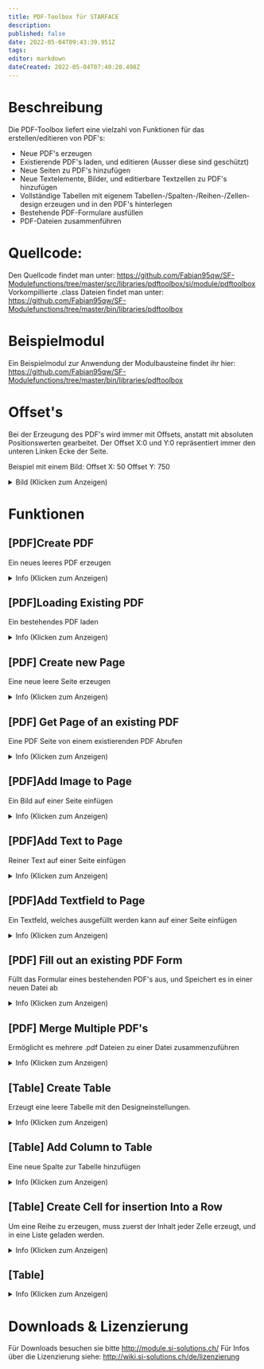 ```yaml
---
title: PDF-Toolbox für STARFACE
description: 
published: false
date: 2022-05-04T09:43:39.951Z
tags: 
editor: markdown
dateCreated: 2022-05-04T07:40:20.498Z
---
```


# Beschreibung
Die PDF-Toolbox liefert eine vielzahl von Funktionen für das erstellen/editieren von PDF's:

- Neue PDF's erzeugen
- Existierende PDF's laden, und editieren (Ausser diese sind geschützt)
- Neue Seiten zu PDF's hinzufügen
- Neue Textelemente, Bilder, und editierbare Textzellen zu PDF's hinzufügen
- Vollständige Tabellen mit eigenem Tabellen-/Spalten-/Reihen-/Zellen-design erzeugen und in den PDF's hinterlegen
- Bestehende PDF-Formulare ausfüllen
- PDF-Dateien zusammenführen

# Quellcode:
Den Quellcode findet man unter: https://github.com/Fabian95qw/SF-Modulefunctions/tree/master/src/libraries/pdftoolbox/si/module/pdftoolbox
Vorkompillierte .class Dateien findet man unter: https://github.com/Fabian95qw/SF-Modulefunctions/tree/master/bin/libraries/pdftoolbox

# Beispielmodul
Ein Beispielmodul zur Anwendung der Modulbausteine findet ihr hier: https://github.com/Fabian95qw/SF-Modulefunctions/tree/master/bin/libraries/pdftoolbox

# Offset's
Bei der Erzeugung des PDF's wird immer mit Offsets, anstatt mit absoluten Positionswerten gearbeitet.
Der Offset X:0 und Y:0 repräsentiert immer den unteren Linken Ecke der Seite.

Beispiel mit einem Bild:
Offset X: 50
Offset Y: 750

<details>
  <summary>Bild (Klicken zum Anzeigen)</summary>
	
![Offset.PNG](/uploads/pdftoolbox/Offset.PNG)
   
</details>


# Funktionen

## \[PDF\]Create PDF
Ein neues leeres PDF erzeugen
<details>
  <summary>Info (Klicken zum Anzeigen)</summary>
	
  ### Outputvariablen:
  PDF (OBJECT) Repräsentiert ein leeres PDF, welches sich im Arbeitsspeicher befindet. Dieses Objekt wird am schluss benötigt, umd es auf die Festplatte zu schreiben.
   
</details>

## \[PDF\]Loading Existing PDF
Ein bestehendes PDF laden
<details>
  <summary>Info (Klicken zum Anzeigen)</summary>
	
### Inputvariablen:
Sourcefile (STRING): Der Absolute Pfad, zum PDF, welches fürs editieren geladen werden soll
  
>  PDF's welche einen Schreibschutz haben können nicht editiert werden  {.is-warning}

### Outputvariablen:
PDF (OBJECT) Repräsentiert das geladene PDF welches sich im Arbeitsspeicher befindet. Dieses Objekt wird am schluss benötigt, umd die Änderungen am PDF wieder auf die Festplatte zu schreiben-
     
</details>

## \[PDF\] Create new Page
Eine neue leere Seite erzeugen
<details>
  <summary>Info (Klicken zum Anzeigen)</summary>

### Inputvariablen:
PageSize (LEGAL ,LETTER ,A0 ,A1 ,A2 ,A3 ,A4 ,A5 ,A6), die grösse der neu zu erzeugenden Seite

### Outputvariablen:
Page (OBJECT): Repräsentiert eine leeres Seite, welches sich im Arbeitsspeicher befindet. **Diese Seite muss einem PDF Zugewiesen werden, damit diese im entsprechenden PDF abgespeichert wird.**

</details>

## \[PDF\] Get Page of an existing PDF
Eine PDF Seite von einem existierenden PDF Abrufen
<details>
  <summary>Info (Klicken zum Anzeigen)</summary>
	
### Inputvariablen:
  PDF (OBJECT) Repräsentiert das geladene PDF welches sich im Arbeitsspeicher befindet.
  PageNumber (NUMBER): Die Seitennummer, welche extrahiert werden soll
  
### Outputvariablen:
Page (OBJECT): Repräsentiert die entsprechende Seite vom PDF. **Diese Seite muss dem PDF nicht erneut zugewiesen werden, damit sie abgespeichert wird.**

</details>

## \[PDF\]Add Image to Page
Ein Bild auf einer Seite einfügen
<details>
  <summary>Info (Klicken zum Anzeigen)</summary>
	
### Inputvariablen:
  PDF (OBJECT) Das PDF, zu dem das Bild hinzugefügt werden soll.
  Page (OBJECT): Die Seite in diesem PDF, zu dem das Bild hinzugefügt werden soll.
  Path to Image (STRING): Der Pfad zum Bild, welches eingefügt werden soll.
  Width (NUMBER): Das Bild wird auf diese Länge Skaliert. Wenn 0 gesetzt wird, bleibt es auf Originalgrösse
  Height (NUMBER): Das Bild wird auf diese Höhe Skaliert. Wenn 0 gesetzt wird, bleibt es auf Originalgrösse
  Offset X (NUMBER): Offset in Breite
  Offset Y (NUMBER): Offset in Höhe
  
</details>

## \[PDF\]Add Text to Page
Reiner Text auf einer Seite einfügen
<details>
  <summary>Info (Klicken zum Anzeigen)</summary>
	
### Inputvariablen:
  PDF (OBJECT) Das PDF, zu dem das Bild hinzugefügt werden soll.
  Page (OBJECT): Die Seite in diesem PDF, zu dem das Bild hinzugefügt werden soll.
  Text (STRING): Der Text, welcher dort Platziert werden soll
  Font (DEFAULT, HELVETICA, HELVETICA_BOLD, HELVETICA_BOLD_OBLIQUE, HELVETICA_OBLIQUE, COURIER, COURIER_BOLD, COURIER_BOLD_OBLIQUE, COURIER_OBLIQUE, SYMBOL, TIMES_BOLD, TIMES_BOLD_ITALIC, TIMES_ITALIC, TIMES_ROMAN, ZAPF_DINGBATS): Die Schriftart
  Font Size (NUMBER): Schriftgrösse [pt]
  Offset X (NUMBER): Offset in Breite
  Offset Y (NUMBER): Offset in Höhe
  
</details>

## \[PDF\]Add Textfield to Page
Ein Textfeld, welches ausgefüllt werden kann auf einer Seite einfügen
<details>
  <summary>Info (Klicken zum Anzeigen)</summary>
	
### Inputvariablen:
  PDF (OBJECT) Das PDF, zu dem das Bild hinzugefügt werden soll.
  Page (OBJECT): Die Seite in diesem PDF, zu dem das Bild hinzugefügt werden soll.
  Fieldname (STRING): Der Name des Formularfelds. Dies wird bei der Auswertung von Formularen benötigt.
  Text (STRING): Der Text, der Vorbefüllt werden soll
  Width (NUMBER): Das Textfeld wird auf diese Länge skaliert. 
  Height (NUMBER): Das Textfeld wird auf diese Höhe skaliert.
  Offset X (NUMBER): Offset in Breite
  Offset Y (NUMBER): Offset in Höhe
  Bordercolor (R,G,B): Die Farbe des Feldrandes im Format [R,G,B] Z.b. 255,128,64
  Backgroundcolor: Die Farbe des Hintergrunds (Bei aktiver selektion)im Format [R,G,B] Z.b. 255,128,64
  Allow Editing of Textfield: Ob der Inhalt dieses Textfeldes editiert werden darf.
  
</details>

## \[PDF\] Fill out an existing PDF Form
Füllt das Formular eines bestehenden PDF's aus, und Speichert es in einer neuen Datei ab
<details>
  <summary>Info (Klicken zum Anzeigen)</summary>
	
### Inputvariablen:

Template (STRING): Das Originale Formular/die Vorlage, die Befüllt werden soll.
Targetfile (STRING): Wo die Ausgefüllte Version abgespeichert werden soll.
Mapping (MAP) Map<Fieldname, Content> Setzt den Inhalt eines Felds basierend auf dem Felnamen. Z.b.: {'Textbox1', '7.2.0.1'} setzt den Inhalt der "Textbox1" auf den Wert "7.2.0.1"
Replacement (MAP) Map<Searchstring, Replacementstring>.Ersetzt den Inhalt eines Feldes basierend auf dem Suchbegriff. Z.b. {'%SFVersion%'. '7.2.0.1'} Prüft alle Felder auf den Wert "%SFVersion%" und ersetzt alle gefundenen Instanzen davon mit "7.2.0.1".
Beispiel: Feld beinhaltet: "STARFACE-Version:%SFVersion%" Ergebnis: "STARFACE-Version:7.2.0.1"
SetReadOnly (BOOLEAN) Sets edited Fields to readonly, so they can't be edited by hand later on
</details>

## \[PDF\] Merge Multiple PDF's
Ermöglicht es mehrere .pdf Dateien zu einer Datei zusammenzuführen
<details>
  <summary>Info (Klicken zum Anzeigen)</summary>
	
### Inputvariablen:
PDF-Files (MAP): Map<Order, Path/to/PDF/File.pdf> Führt die PDF's in der Entsprechenden Reihenfolge zusammen. Z.b.: [{1, /tmp/Deckblatt.pdf}{2, /tmp/Inhalt.pdf}]. Erzeugt ein neues PDF mit dem Inhalt von "Deckblatt.pdf", gefolgt im Inhalt von "Inhalt.pdf".
Targetfile (STRING): Wohin das zusammengeführte PDF Exportiert werden soll.

</details>

## \[Table\] Create Table
  Erzeugt eine leere Tabelle mit den Designeinstellungen.
<details>
  <summary>Info (Klicken zum Anzeigen)</summary>
	
### Inputvariablen:

TableWidth (NUMBER): Vollständige Breite der Tabelle
  Font (DEFAULT, HELVETICA, HELVETICA_BOLD, HELVETICA_BOLD_OBLIQUE, HELVETICA_OBLIQUE, COURIER, COURIER_BOLD, COURIER_BOLD_OBLIQUE, COURIER_OBLIQUE, SYMBOL, TIMES_BOLD, TIMES_BOLD_ITALIC, TIMES_ITALIC, TIMES_ROMAN, ZAPF_DINGBATS): Die Schriftart
Font Size (NUMBER): Schriftgrösse [pt]
FontColor (R,G,B): Die Farbe der Schrift im Format [R,G,B] Z.b. 255,128,64
DoWordbreak (BOOLEAN): Der Text soll automatisch auf eine neue Zeile brechen, wenn er nicht in die Felder passt.
VerticalAlignment (BOTTOM, MIDDLE, TOP): Vertikale Ausrichtung
HorizontalAlignment (LEFT, CENTER, RIGHT, JUSTIFY): Horizontale Ausrichtung
BackGroundColor (STRING): Die Farbe des Hintergrunds im Format [R,G,B] Z.b. 255,128,64
BorderColor (STRING): Die Farbe des Randes im Format [R,G,B] Z.b. 255,128,64
BorderStyle (SOLID, DOTTED, DASHED): Ob der Rand Solide, Gestrichelt, oder Gepunktet sein soll
BorderWidth (NUMBER): Dicke des Randes [pt]
Padding (NUMBER): Abstandhalter zwischen Zellenrand und Inhalt [pt]

### Outputvariablen:
   Table (OBJECT): Repräsentiert die leere Tabelle mit den Designeinstellungen. Diese muss noch mit Spalten befüllt werden.
 
</details>
  
## \[Table\] Add Column to Table
  Eine neue Spalte zur Tabelle hinzufügen
<details>
  <summary>Info (Klicken zum Anzeigen)</summary>
	
### Inputvariablen:

Table (OBJECT): Die Tabelle, zu der die Spalte hinzugefügt werden soll.
ColumnWidth (NUMBER): Die Breite der Spalte.
Overridesettings (BOOLEAN): Die Designeinstellungen der Tabelle mit den unten eingestellten Einstellungen überschreiben. Falls dies nicht aktiv ist, muss nur die Tabelle, und Spaltenbreite angegeben werden.
Font (DEFAULT, HELVETICA, HELVETICA_BOLD, HELVETICA_BOLD_OBLIQUE, HELVETICA_OBLIQUE, COURIER, COURIER_BOLD, COURIER_BOLD_OBLIQUE, COURIER_OBLIQUE, SYMBOL, TIMES_BOLD, TIMES_BOLD_ITALIC, TIMES_ITALIC, TIMES_ROMAN, ZAPF_DINGBATS): Die Schriftart
Font Size (NUMBER): Schriftgrösse [pt]
FontColor (R,G,B): Die Farbe der Schrift im Format [R,G,B] Z.b. 255,128,64
 DoWordbreak (BOOLEAN): Der Text soll automatisch auf eine neue Zeile brechen, wenn er nicht in die Felder passt.
VerticalAlignment (BOTTOM, MIDDLE, TOP): Vertikale Ausrichtung
HorizontalAlignment (LEFT, CENTER, RIGHT, JUSTIFY): Horizontale Ausrichtung
BorderColorLeft (R,G,B): Die Farbe des linken Randes im Format [R,G,B] Z.b. 255,128,64
BorderColorRight(R,G,B): Die Farbe des rechten Randes im Format [R,G,B] Z.b. 255,128,64
BorderStyleLeft (SOLID, DOTTED, DASHED): Ob der linke Rand Solide, Gestrichelt, oder Gepunktet sein soll
BorderStyleRight (SOLID, DOTTED, DASHED): Ob der rechte Rand Solide, Gestrichelt, oder Gepunktet sein soll
BorderWidthLeft (NUMBER): Dicke des Randes [pt]
BorderWidthRight (NUMBER): Dicke des Randes [pt]

</details>
  
## \[Table\] Create Cell for insertion Into a Row
Um eine Reihe zu erzeugen, muss zuerst der Inhalt jeder Zelle erzeugt, und in eine Liste geladen werden.
<details>
  <summary>Info (Klicken zum Anzeigen)</summary>
	
### Inputvariablen:

Content (STRING): Der Inhalt dieser Zelle
Columnspan (NUMBER): Erlaubt es diese Zelle über mehrer Spalten zu verbinden. Um Spalten zu verbinden muss ein Wert von 2 oder Grösser angegeben werden.
Rowspan (NUMBER): Erlaubt es dieser Zelle über mehrere Reihen zu verbinden. Um Reihen zu verbinden muss ein Wert von 2 oder Grösser angegeben werden.
Overridesettings (BOOLEAN): Die Designeinstellungen der Tabelle, Spalte \& Reihe mit den unten eingestellten Einstellungen überschreiben. Falls dies nicht gesetzt ist, muss lediglich der Conten, und die Column/Rowspan angegeben werden.
Font (DEFAULT, HELVETICA, HELVETICA_BOLD, HELVETICA_BOLD_OBLIQUE, HELVETICA_OBLIQUE, COURIER, COURIER_BOLD, COURIER_BOLD_OBLIQUE, COURIER_OBLIQUE, SYMBOL, TIMES_BOLD, TIMES_BOLD_ITALIC, TIMES_ITALIC, TIMES_ROMAN, ZAPF_DINGBATS): Die Schriftart
Font Size (NUMBER): Schriftgrösse [pt]
FontColor (R,G,B): Die Farbe der Schrift im Format [R,G,B] Z.b. 255,128,64
DoWordbreak (BOOLEAN): Der Text soll automatisch auf eine neue Zeile brechen, wenn er nicht in die Felder passt.
VerticalAlignment (BOTTOM, MIDDLE, TOP): Vertikale Ausrichtung
HorizontalAlignment (LEFT, CENTER, RIGHT, JUSTIFY): Horizontale Ausrichtung
BackGroundColor (STRING):Die Farbe des Hintergrunds im Format [R,G,B] Z.b. 255,128,64
BorderColorTop (STRING):Die Farbe des oberen Randes im Format [R,G,B] Z.b. 255,128,64
BorderColorBottom (STRING): Die Farbe des unteren Randes im Format [R,G,B] Z.b. 255,128,64
BorderColorLeft (STRING): Die Farbe des linken Randes im Format [R,G,B] Z.b. 255,128,64
BorderColorRight (STRING): Die Farbe des rechten Randes im Format [R,G,B] Z.b. 255,128,64
BorderStyleTop (SOLID, DOTTED, DASHED): Ob der obere Rand Solide, Gestrichelt, oder Gepunktet sein soll
BorderStyleBottom (SOLID, DOTTED, DASHED): Ob der untere Rand Solide, Gestrichelt, oder Gepunktet sein soll
BorderStyleLeft (SOLID, DOTTED, DASHED): Ob der linke Rand Solide, Gestrichelt, oder Gepunktet sein soll
BorderStyleRight (SOLID, DOTTED, DASHED): Ob der rechte Rand Solide, Gestrichelt, oder Gepunktet sein soll
BorderWidthTop (NUMBER): Dicke des oberen Randes [pt]
BorderWidthBottom (NUMBER): Dicke des unteren Randes [pt]
BorderWidthLeft (NUMBER): Dicke des linken Randes [pt]
BorderWidthRight (NUMBER): Dicke des rechten Randes [pt]  
### Outputvariablen:
Cell (OBJECT): Die Fertige Zelle. diese muss in eine LIST hinzugefügt, werden.

</details>
  
  
## \[Table\]
<details>
  <summary>Info (Klicken zum Anzeigen)</summary>
	
### Inputvariablen:

### Outputvariablen:

</details>

# Downloads & Lizenzierung
Für Downloads besuchen sie bitte http://module.si-solutions.ch/
Für Infos über die Lizenzierung siehe: http://wiki.si-solutions.ch/de/lizenzierung


